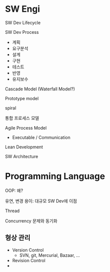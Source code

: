 # SW Engi

SW Dev Lifecycle

SW Dev Process

* 계획
* 요구분석
* 설계
* 구현
* 테스트
* 반영
* 유지보수

Cascade Model (Waterfall Model?)

Prototype model

spiral

통합 프로세스 모델

Agile Process Model

* Executable / Communication

Lean Development



SW Architecture



# Programming Language

OOP: 왜?

유연, 변경 용이: 대규모 SW Dev에 이점



Thread

Concurrency 문제와 동기화





## 형상 관리

* Version Control
  * SVN, git, Mercurial, Bazaar, ...
* Revision Control
* 